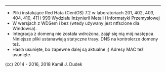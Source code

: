 ---
* Pliki instalujące Red Hata (CentOS) 7.2 w laboratoriach 201, 402, 403, 404, 410, 411 i 999 Wydziału Inżynierii Metali i Informatyki Przemysłowej
* W wersjach z WDSem i bez (wtedy używany jest ntfsclone dla Windowsa).
* Integracja z domeną nie została wdrożona, zajął się nią mój następca. Niniejsze pliki ustanawiają statyczne trasy. DNS na kontrolerze domeny też.
* Hasła usunięte, bo zapewne dalej są aktualne ;) Adresy MAC też usunięte.

(cc) 2014 - 2016, 2018 Kamil J. Dudek
